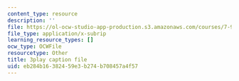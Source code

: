 ```yaml
---
content_type: resource
description: ''
file: https://ol-ocw-studio-app-production.s3.amazonaws.com/courses/7-91j-foundations-of-computational-and-systems-biology-spring-2014/eb284b16382459e3b274b708457a4f57_6Udqou3vmng.vtt
file_type: application/x-subrip
learning_resource_types: []
ocw_type: OCWFile
resourcetype: Other
title: 3play caption file
uid: eb284b16-3824-59e3-b274-b708457a4f57
---
```

